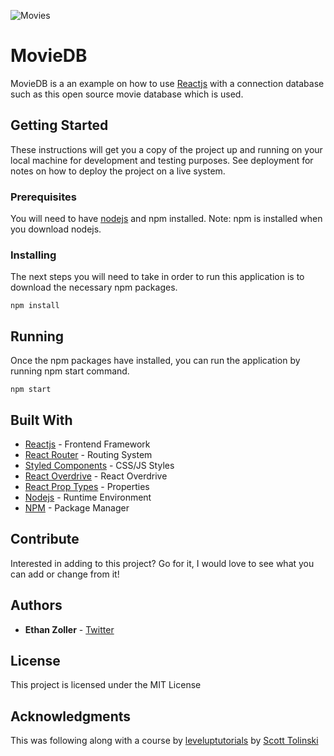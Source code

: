 ![Movies](https://i.gyazo.com/2cbb86650e52b0f240f5a0c5fd24cfad.png)

# MovieDB

MovieDB is a an example on how to use [Reactjs](https://reactjs.org/) with a connection database such as this open source movie database which is used.

## Getting Started

These instructions will get you a copy of the project up and running on your local machine for development and testing purposes. See deployment for notes on how to deploy the project on a live system.

### Prerequisites

You will need to have [nodejs](https://nodejs.org/en/) and npm installed. Note: npm is installed when you download nodejs.

### Installing

The next steps you will need to take in order to run this application is to download the necessary npm packages.

```
npm install
```

## Running

Once the npm packages have installed, you can run the application by running npm start command.

```
npm start
```

## Built With

* [Reactjs](https://reactjs.org/) - Frontend Framework
* [React Router](https://reacttraining.com/react-router/) - Routing System
* [Styled Components](https://www.styled-components.com/) - CSS/JS Styles
* [React Overdrive](https://www.npmjs.com/package/react-overdrive) - React Overdrive
* [React Prop Types](https://www.npmjs.com/package/prop-types) - Properties
* [Nodejs](https://nodejs.org/en/) - Runtime Environment
* [NPM](https://www.npmjs.com/) - Package Manager

## Contribute

Interested in adding to this project? Go for it, I would love to see what you can add or change from it! 

## Authors

* **Ethan Zoller** - [Twitter](https://twitter.com/learningszn) 

## License

This project is licensed under the MIT License

## Acknowledgments

This was following along with a course by [leveluptutorials](https://www.leveluptutorials.com/) by [Scott Tolinski](https://twitter.com/stolinski)